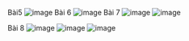Bài5
![image](https://github.com/ChiNguyenHuu/HUIT_CT4_T7-12_THKTLT/assets/134642964/334c3f8c-b697-4be1-8a24-00d602caf2c2)
Bài 6
![image](https://github.com/ChiNguyenHuu/HUIT_CT4_T7-12_THKTLT/assets/134642964/e7ad169d-d425-4244-a032-9c8de868e6a1)
Bài 7 
![image](https://github.com/ChiNguyenHuu/HUIT_CT4_T7-12_THKTLT/assets/134642964/b4802fa2-e48e-45e0-818b-1028839dfb2d)
![image](https://github.com/ChiNguyenHuu/HUIT_CT4_T7-12_THKTLT/assets/134642964/46572ae7-c878-45a4-b5d5-c925f1653fd7)

Bài 8 
![image](https://github.com/ChiNguyenHuu/HUIT_CT4_T7-12_THKTLT/assets/134642964/9d23dba4-2234-4082-bb9c-f0fc682399c4)
![image](https://github.com/ChiNguyenHuu/HUIT_CT4_T7-12_THKTLT/assets/134642964/edb80b13-2678-4369-b2af-fe249a7ad25f)
![image](https://github.com/ChiNguyenHuu/HUIT_CT4_T7-12_THKTLT/assets/134642964/a598fd3c-4c40-4d09-8f9c-7a5dfc498ccb)

